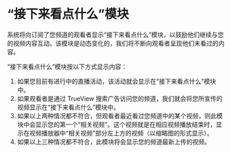 # “接下来看点什么”模块

系统将向订阅了您频道的观看者显示“接下来看点什么”模块，以鼓励他们继续与您的视频内容互动。该模块是动态变化的，我们将不断向观看者呈现他们未看过的内容。

“接下来看点什么”模块按以下方式显示内容：

1. 如果您目前有进行中的直播活动，该活动就会显示在“接下来看点什么”模块中。
2. 如果观看者是通过 TrueView 搜索广告访问您的频道，我们就会将您所宣传的视频显示在“接下来看点什么”模块中。
3. 如果以上两种情况都不符合，但观看者最近看过您频道中的某个视频，则此模块中会显示您的第一个“相关视频”。这个视频就是在相应视频播放结束时，显示在视频播放器中“相关视频”部分左上方的视频（以缩略图的形式显示）。
4. 如果以上三种情况都不符合，此模块将会显示您的频道最新上传的视频。